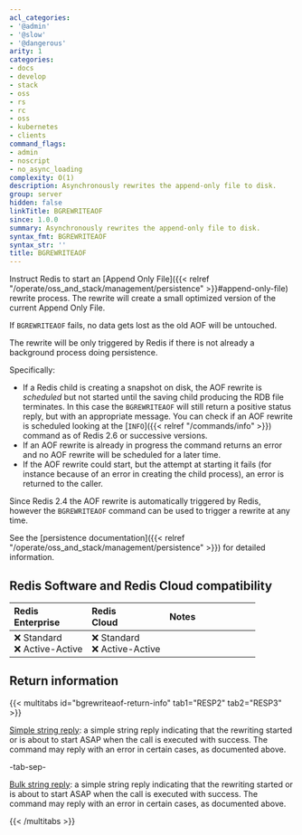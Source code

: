 ```yaml
---
acl_categories:
- '@admin'
- '@slow'
- '@dangerous'
arity: 1
categories:
- docs
- develop
- stack
- oss
- rs
- rc
- oss
- kubernetes
- clients
command_flags:
- admin
- noscript
- no_async_loading
complexity: O(1)
description: Asynchronously rewrites the append-only file to disk.
group: server
hidden: false
linkTitle: BGREWRITEAOF
since: 1.0.0
summary: Asynchronously rewrites the append-only file to disk.
syntax_fmt: BGREWRITEAOF
syntax_str: ''
title: BGREWRITEAOF
---
```

Instruct Redis to start an [Append Only File]({{< relref "/operate/oss_and_stack/management/persistence" >}}#append-only-file) rewrite process.
The rewrite will create a small optimized version of the current Append Only
File.

If `BGREWRITEAOF` fails, no data gets lost as the old AOF will be untouched.

The rewrite will be only triggered by Redis if there is not already a background
process doing persistence.

Specifically:

* If a Redis child is creating a snapshot on disk, the AOF rewrite is _scheduled_ but not started until the saving child producing the RDB file terminates. In this case the `BGREWRITEAOF` will still return a positive status reply, but with an appropriate message.  You can check if an AOF rewrite is scheduled looking at the [`INFO`]({{< relref "/commands/info" >}}) command as of Redis 2.6 or successive versions.
* If an AOF rewrite is already in progress the command returns an error and no
  AOF rewrite will be scheduled for a later time.
* If the AOF rewrite could start, but the attempt at starting it fails (for instance because of an error in creating the child process), an error is returned to the caller.

Since Redis 2.4 the AOF rewrite is automatically triggered by Redis, however the
`BGREWRITEAOF` command can be used to trigger a rewrite at any time.

See the [persistence documentation]({{< relref "/operate/oss_and_stack/management/persistence" >}}) for detailed information.

## Redis Software and Redis Cloud compatibility

| Redis<br />Enterprise | Redis<br />Cloud | <span style="min-width: 9em; display: table-cell">Notes</span> |
|:----------------------|:-----------------|:------|
| <span title="Not supported">&#x274c; Standard</span><br /><span title="Not supported"><nobr>&#x274c; Active-Active</nobr></span> | <span title="Not supported">&#x274c; Standard</span><br /><span title="Not supported"><nobr>&#x274c; Active-Active</nobr></span> |  |

## Return information

{{< multitabs id="bgrewriteaof-return-info" 
    tab1="RESP2" 
    tab2="RESP3" >}}

[Simple string reply](../../develop/reference/protocol-spec#simple-strings): a simple string reply indicating that the rewriting started or is about to start ASAP when the call is executed with success.
The command may reply with an error in certain cases, as documented above.

-tab-sep-

[Bulk string reply](../../develop/reference/protocol-spec#bulk-strings): a simple string reply indicating that the rewriting started or is about to start ASAP when the call is executed with success.
The command may reply with an error in certain cases, as documented above.

{{< /multitabs >}}
